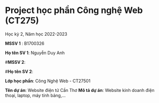 # Project học phần Công nghệ Web (CT275)

Học kỳ 2, Năm học 2022-2023

**MSSV 1** : B1700326

**Họ tên SV 1**: Nguyễn Duy Anh

#**MSSV 2**:

#**Họ tên SV 2**:

**Lớp học phần**: Công Nghệ Web - CT27501

**Tên dự án**: Website điện tử Cần Thơ
**Mô tả dự án**: Website kinh doanh điện thoại, laptop, máy tính bảng,...

